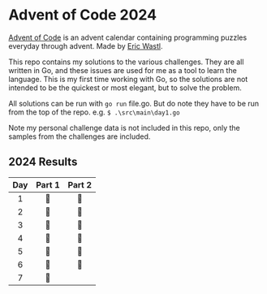# Advent of Code 2024

[Advent of Code](https://adventofcode.com/) is an advent calendar containing programming puzzles everyday through advent. Made by [Eric Wastl](https://was.tl/).

This repo contains my solutions to the various challenges. They are all written in Go, and these issues are used for me as a tool to learn the language. This is my first time working with Go, so the solutions are not intended to be the quickest or most elegant, but to solve the problem.

All solutions can be run with `go run` file.go. But do note they have to be run from the top of the repo. e.g. `$ .\src\main\day1.go`

Note my personal challenge data is not included in this repo, only the samples from the challenges are included.

## 2024 Results

| Day | Part 1 | Part 2 |
| :-: | :----: | :----: |
|  1  |   🌟   |   🌟   |
|  2  |   🌟   |   🌟   |
|  3  |   🌟   |   🌟   |
|  4  |   🌟   |   🌟   |
|  5  |   🌟   |   🌟   |
|  6  |   🌟   |   🌟   |
|  7  |   🌟   |        |
